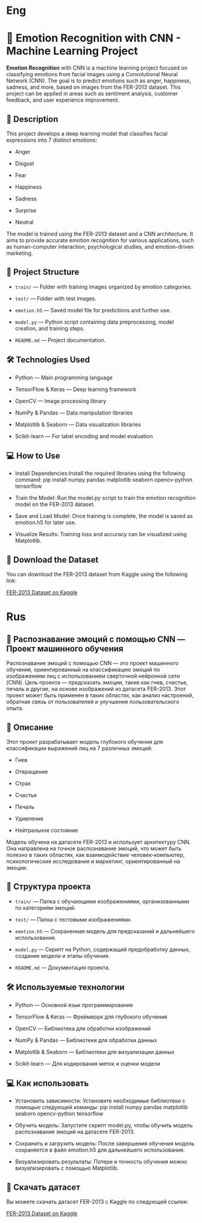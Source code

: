 # Eng
# 🍓 Emotion Recognition with CNN - Machine Learning Project

**Emotion Recognition** with CNN is a machine learning project focused on classifying emotions from facial images using a Convolutional Neural Network (CNN). The goal is to predict emotions such as anger, happiness, sadness, and more, based on images from the FER-2013 dataset. This project can be applied in areas such as sentiment analysis, customer feedback, and user experience improvement.

## 📝 Description

This project develops a deep learning model that classifies facial expressions into 7 distinct emotions:

- Anger

- Disgust

- Fear

- Happiness

- Sadness

- Surprise

- Neutral

The model is trained using the FER-2013 dataset and a CNN architecture. It aims to provide accurate emotion recognition for various applications, such as human-computer interaction, psychological studies, and emotion-driven marketing.

## 📁 Project Structure

- `train/` — Folder with training images organized by emotion categories.

- `test/` — Folder with test images.

- `emotion.h5` — Saved model file for predictions and further use.

- `model.py` — Python script containing data preprocessing, model creation, and training steps.

- `README.md` — Project documentation.

## 🛠 Technologies Used

- Python — Main programming language

- TensorFlow & Keras — Deep learning framework

- OpenCV — Image processing library

- NumPy & Pandas — Data manipulation libraries

- Matplotlib & Seaborn — Data visualization libraries

- Scikit-learn — For label encoding and model evaluation

## 💻 How to Use

- Install Dependencies:Install the required libraries using the following command: pip install numpy pandas matplotlib seaborn opencv-python tensorflow

- Train the Model: Run the model.py script to train the emotion recognition model on the FER-2013 dataset.

- Save and Load Model: Once training is complete, the model is saved as emotion.h5 for later use.

- Visualize Results: Training loss and accuracy can be visualized using Matplotlib.

## 🔗 Download the Dataset

You can download the FER-2013 dataset from Kaggle using the following link:

[FER-2013 Dataset on Kaggle](https://www.kaggle.com/datasets/msambare/fer2013/data)


# Rus
## 🍓 Распознавание эмоций с помощью CNN — Проект машинного обучения
Распознавание эмоций с помощью CNN — это проект машинного обучения, ориентированный на классификацию эмоций по изображениям лиц с использованием сверточной нейронной сети (CNN). Цель проекта — предсказать эмоции, такие как гнев, счастье, печаль и другие, на основе изображений из датасета FER-2013. Этот проект может быть применен в таких областях, как анализ настроений, обратная связь от пользователей и улучшение пользовательского опыта.

## 📝 Описание
Этот проект разрабатывает модель глубокого обучения для классификации выражений лиц на 7 различных эмоций:

- Гнев

- Отвращение

- Страх

- Счастье

- Печаль

- Удивление

- Нейтральное состояние

Модель обучена на датасете FER-2013 и использует архитектуру CNN. Она направлена на точное распознавание эмоций, что может быть полезно в таких областях, как взаимодействие человек-компьютер, психологические исследования и маркетинг, ориентированный на эмоции.

## 📁 Структура проекта
- `train/` — Папка с обучающими изображениями, организованными по категориям эмоций.

- `test/` — Папка с тестовыми изображениями.

- `emotion.h5` — Сохраненная модель для предсказаний и дальнейшего использования.

- `model.py` — Скрипт на Python, содержащий предобработку данных, создание модели и этапы обучения.

- `README.md` — Документация проекта.

## 🛠 Используемые технологии
- Python — Основной язык программирования

- TensorFlow & Keras — Фреймворк для глубокого обучения

- OpenCV — Библиотека для обработки изображений

- NumPy & Pandas — Библиотеки для обработки данных

- Matplotlib & Seaborn — Библиотеки для визуализации данных

- Scikit-learn — Для кодирования меток и оценки модели

## 💻 Как использовать
- Установить зависимости: Установите необходимые библиотеки с помощью следующей команды: pip install numpy pandas matplotlib seaborn opencv-python tensorflow

- Обучить модель: Запустите скрипт model.py, чтобы обучить модель распознавания эмоций на датасете FER-2013.

- Сохранить и загрузить модель: После завершения обучения модель сохраняется в файл emotion.h5 для дальнейшего использования.

- Визуализировать результаты: Потери и точность обучения можно визуализировать с помощью Matplotlib.

## 🔗 Скачать датасет
Вы можете скачать датасет FER-2013 с Kaggle по следующей ссылке:

[FER-2013 Dataset on Kaggle](https://www.kaggle.com/datasets/msambare/fer2013/data)

